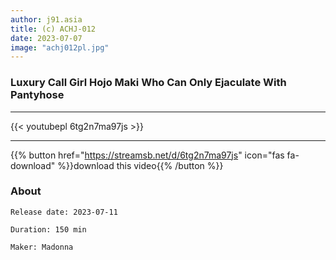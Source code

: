 ```yaml
---
author: j91.asia
title: (c) ACHJ-012
date: 2023-07-07
image: "achj012pl.jpg"
---
```


### Luxury Call Girl Hojo Maki Who Can Only Ejaculate With Pantyhose
___

{{< youtubepl 6tg2n7ma97js >}}
___

{{% button href="https://streamsb.net/d/6tg2n7ma97js" icon="fas fa-download" %}}download this video{{% /button %}}
### About

`Release date: 2023-07-11`

`Duration: 150 min`

`Maker:	Madonna`